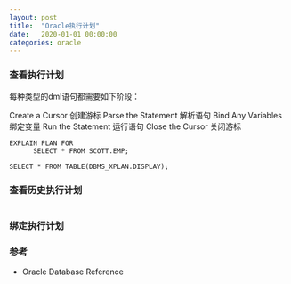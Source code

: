 ```yaml
---
layout: post
title:  "Oracle执行计划"
date:   2020-01-01 00:00:00
categories: oracle
---
```


### 查看执行计划
每种类型的dml语句都需要如下阶段：

Create a Cursor         创建游标
Parse the Statement     解析语句
Bind Any Variables      绑定变量
Run the Statement       运行语句
Close the Cursor        关闭游标

```
EXPLAIN PLAN FOR
      SELECT * FROM SCOTT.EMP;

SELECT * FROM TABLE(DBMS_XPLAN.DISPLAY);
```

### 查看历史执行计划
```

```

### 绑定执行计划


### 参考
+ Oracle Database Reference